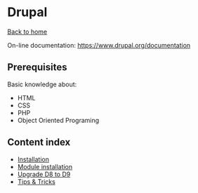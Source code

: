 # Drupal
[Back to home](../README.md)

On-line documentation: <https://www.drupal.org/documentation>

## Prerequisites

Basic knowledge about:
* HTML
* CSS
* PHP
* Object Oriented Programing

## Content index

* [Installation](installation.md)
* [Module installation](module-installation.md)
* [Upgrade D8 to D9](upgrade-d8-to-d9.md)
* [Tips & Tricks](tips-and-tricks.md)
